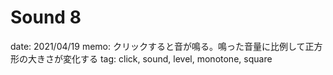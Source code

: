# Sound 8

date: 2021/04/19
memo: クリックすると音が鳴る。鳴った音量に比例して正方形の大きさが変化する
tag: click, sound, level, monotone, square
